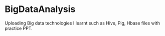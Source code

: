 # BigDataAnalysis
Uploading Big data technologies I learnt such as Hive, Pig, Hbase files with practice PPT.
